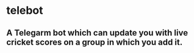 # telebot

## A Telegarm bot which can update you with live cricket scores on a group in which you add it.

 
